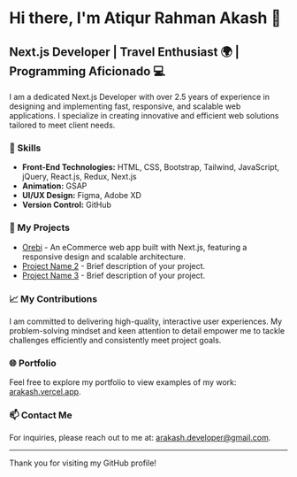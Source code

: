 # Hi there, I'm Atiqur Rahman Akash 👋

## Next.js Developer | Travel Enthusiast 🌍 | Programming Aficionado 💻

I am a dedicated Next.js Developer with over 2.5 years of experience in designing and implementing fast, responsive, and scalable web applications. I specialize in creating innovative and efficient web solutions tailored to meet client needs.

### 💼 Skills

- **Front-End Technologies:** HTML, CSS, Bootstrap, Tailwind, JavaScript, jQuery, React.js, Redux, Next.js
- **Animation:** GSAP
- **UI/UX Design:** Figma, Adobe XD
- **Version Control:** GitHub

### 🚀 My Projects

- [Orebi](https://link-to-your-orebi-project.com) - An eCommerce web app built with Next.js, featuring a responsive design and scalable architecture.
- [Project Name 2](https://link-to-your-project2.com) - Brief description of your project.
- [Project Name 3](https://link-to-your-project3.com) - Brief description of your project.

### 📈 My Contributions

I am committed to delivering high-quality, interactive user experiences. My problem-solving mindset and keen attention to detail empower me to tackle challenges efficiently and consistently meet project goals.

### 🌐 Portfolio

Feel free to explore my portfolio to view examples of my work: [arakash.vercel.app](https://arakash.vercel.app/).

### 📫 Contact Me

For inquiries, please reach out to me at: [arakash.developer@gmail.com](mailto:arakash.developer@gmail.com).

---

Thank you for visiting my GitHub profile!
